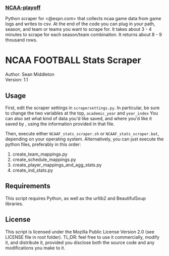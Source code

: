 ### [NCAA-playoff](http://espn.go.com/college-football/)
Python scraper for <@espn.com>  that collects ncaa game data from game logs and writes to csv. At the end of the code you can plug in your path, season, and team or teams you want to scrape for. It takes about 3 - 4 minutes to scrape for each season/team combinaiton. It returns about 8 - 9 thousand rows.


NCAA FOOTBALL Stats Scraper
=============================
Author: Sean Middleton  
Version: 1.1


Usage
-----
First, edit the scraper settings in `scrapersettings.py`. In particular, be sure to change the two variables at the top, `academic_year` and `year_index` You can also set what kind of data you'd like saved, and where you'd like it saved by , using the information provided in that file.

Then, execute either `NCAAF_stats_scraper.sh` or `NCAAF_stats_scraper.bat`, depending on your operating system. Alternatively, you can just execute the python files, preferably in this order:

1. create_team_mappings.py
2. create_schedule_mappings.py
3. create_player_mappings_and_agg_stats.py
4. create_ind_stats.py


Requirements
------------
This script requires Python, as well as the urllib2 and BeautifulSoup libraries.


License
--------
This script is licensed under the Mozilla Public License Version 2.0 (see LICENSE file in root folder). TL;DR: feel free to use it commercially, modify it, and distribute it, provided you disclose both the source code and any modifications you make to it.

